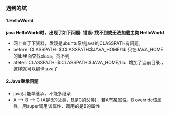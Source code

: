 ### 遇到的坑

#### 1.HelloWorld

**java HelloWorld时，出现了如下问题:**
**错误: 找不到或无法加载主类 HelloWorld**<br>

* 网上查了下资料，发现是ubuntu系统java的CLASSPATH有问题。
* before: CLASSPATH=\$:CLASSPATH:\$JAVA_HOME/lib
只在JAVA_HOME的lib里面查找class，找不到
* afeter: CLASSPATH=\$:CLASSPATH:\$JAVA_HOME/lib:.
增加了当前目录.，这样就可以编译java了


#### 2.Java继承问题

* java只能单继承，不能多继承
* A --> B --> C (A是B的父类，B是C的父类)，若A有某属性，B override该属性，用super调用该属性，调用的是B的属性
